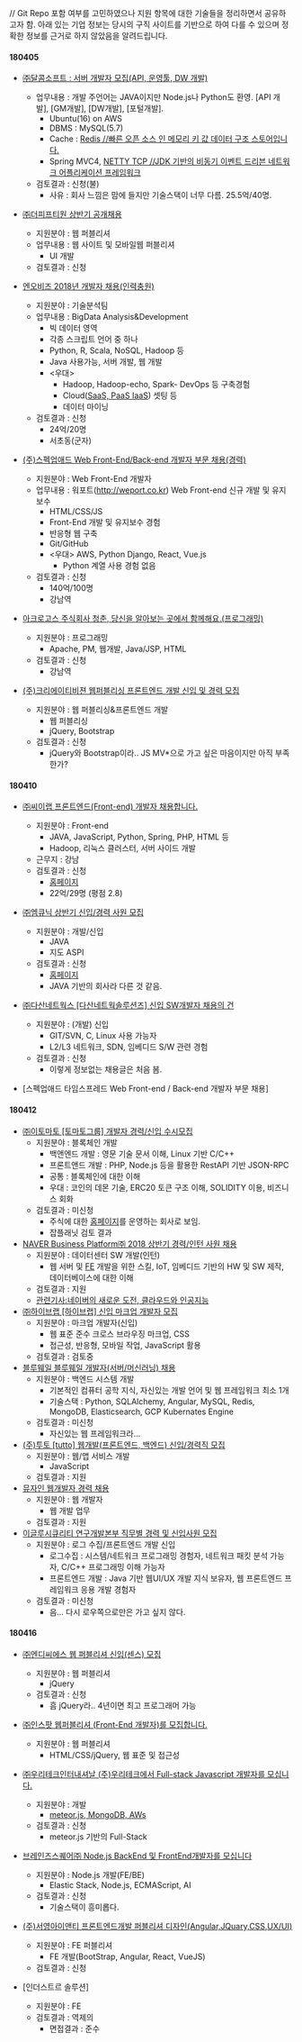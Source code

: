 // Git Repo 포함 여부를 고민하였으나 지원 항목에 대한 기술들을 정리하면서 공유하고자 함. 아래 있는 기업 정보는 당시의 구직 사이트를 기반으로 하여 다를 수 있으며 정확한 정보를 근거로 하지 않았음을 알려드립니다.

#### 180405
  - [㈜달콤소프트 : 서버 개발자 모집(API, 운영툴, DW 개발)](http://www.jobkorea.co.kr/Recruit/GI_Read/24567544?Oem_Code=C1&sc=11)
    - 업무내용 : 개발 주언어는 JAVA이지만 Node.js나 Python도 환영. [API 개발], [GM개발], [DW개발], [포털개발].
      - Ubuntu(16) on AWS
      - DBMS : MySQL(5.7)
      - Cache : [Redis //빠른 오픈 소스 인 메모리 키 값 데이터 구조 스토어입니다. ](https://aws.amazon.com/ko/elasticache/what-is-redis/)
      - Spring MVC4, [NETTY TCP //JDK 기반의 비동기 이벤트 드리븐 네트워크 어플리케이션 프레임워크](http://jdm.kr/blog/151)
    - 검토결과 : 신청(불)
      - 사유 : 회사 느낌은 맘에 들지만 기술스택이 너무 다름. 25.5억/40명.

  - [㈜더피프티원 상반기 공개채용](http://www.jobkorea.co.kr/Recruit/GI_Read/23934874?Oem_Code=C1&sc=11)
    - 지원분야 : 웹 퍼블리셔
    - 업무내용 : 웹 사이트 및 모바일웹 퍼블리셔
      - UI 개발
    - 검토결과 : 신청

  - [엔오비즈 2018년 개발자 채용(인력충원)](http://www.jobkorea.co.kr/Recruit/GI_Read/23911217?Oem_Code=C1&sc=11)
    - 지원분야 : 기술분석팀
    - 업무내용 : BigData Analysis&Development
      - 빅 데이터 영역
      - 각종 스크립트 언어 중 하나
      - Python, R, Scala, NoSQL, Hadoop 등
      - Java 사용가능, 서버 개발, 웹 개발
      - <우대>
        - Hadoop, Hadoop-echo, Spark- DevOps 등 구축경험
        - Cloud([SaaS, PaaS IaaS](http://www.sqler.com/files/attach/images/368180/686/470/025c80d9be11b56af27fa8c74c506af7.jpg)) 셋팅 등
        - 데이터 마이닝
    - 검토결과 : 신청
      - 24억/20명
      - 서초동(군자)

  - [(주)스펙업애드 Web Front-End/Back-end 개발자 부문 채용(경력)](http://www.jobkorea.co.kr/Recruit/GI_Read/23765453?Oem_Code=C1&sc=11)
    - 지원분야 : Web Front-End 개발자
    - 업무내용 : 워포트(http://weport.co.kr) Web Front-end 신규 개발 및 유지보수
      - HTML/CSS/JS
      - Front-End 개발 및 유지보수 경험
      - 반응형 웹 구축
      - Git/GitHub
      - <우대> AWS, Python Django, React, Vue.js
        - Python 계열 사용 경험 없음
    - 검토결과 : 신청
      - 140억/100명
      - 강남역

  - [아크로고스 주식회사 청춘, 당신을 알아보는 곳에서 함께해요.(프로그래밍)](http://www.saramin.co.kr/zf_user/jobs/relay/view?view_type=avatar&rec_idx=33509926&isMypage=yes&gz=1&recommend_ids=eJxNzrEVwDAIQ8GVBEJgpskiGT5FYpzy3lchUmhYX2q7SRkyYgNKn4KwdWYexQ%2FRKfWAWdhYJa0BvOKPU9Klgei1UUTbQb93HkN7KxA%3D&inner_source=saramin&inner_medium=pattern&inner_campaign=SRI_002_AVA-S_AVA_RCT&inner_term=5&t_ref=avatar&t_ref_content=SRI_002_AVA-S_AVA_RCT&t_ref_scnid=591#seq=0)
    - 지원분야 : 프로그래밍
      - Apache, PM, 웹개발, Java/JSP, HTML
    - 검토결과 : 신청
      - 강남역
  
  - [(주)크리에이티비젼 웹퍼블리싱 프론트엔드 개발 신입 및 경력 모집](http://www.saramin.co.kr/zf_user/jobs/relay/view?view_type=avatar&rec_idx=33527429&isMypage=yes&gz=1&recommend_ids=eJxNytkNwDAIBNGWuHYx1aSRFB9ZisGfTzPuUEbZg9LXNyBxIFXGgWj1JozZQOsioWs2i%2FQfUQSq4Uw5WAmshljGjSk0YOMDQBQrCA%3D%3D&inner_source=saramin&inner_medium=pattern&inner_campaign=SRI_002_AVA-S_AVA_RCT&inner_term=2&t_ref=avatar&t_ref_content=SRI_002_AVA-S_AVA_RCT&t_ref_scnid=591#seq=0)
    - 지원분야 : 웹 퍼블리싱&프론트엔드 개발
      - 웹 퍼블리싱
      - jQuery, Bootstrap
    - 검토결과 : 신청
      - jQuery와 Bootstrap이라.. JS MV*으로 가고 싶은 마음이지만 아직 부족한가?

#### 180410
  - [㈜씨이랩 프론트엔드(Front-end) 개발자 채용합니다.](http://www.jobkorea.co.kr/Recruit/GI_Read/24629655?Oem_Code=C1&PageGbn=ST)
    - 지원분야 : Front-end
      - JAVA, JavaScript, Python, Spring, PHP, HTML 등
      - Hadoop, 리눅스 클러스터, 서버 사이드 개발
    - 근무지 : 강남
    - 검토결과 : 신청
      - [홈페이지](http://www.xiilab.com/main)
      - 22억/29명 (평점 2.8)

  - [㈜엠큐닉 상반기 신입/경력 사원 모집](http://www.jobkorea.co.kr/Recruit/GI_Read/24422424?Oem_Code=C1&PageGbn=ST)
    - 지원분야 : 개발/신입
      - JAVA
      - 지도 ASPI
    - 검토결과 : 신청
      - [홈페이지](http://www.mqnic.com/)
      - JAVA 기반의 회사라 다른 것 같음.

  - [㈜다산네트웍스 [다산네트웍솔루션즈] 신입 SW개발자 채용의 건](http://www.jobkorea.co.kr/Recruit/GI_Read/24370842?Oem_Code=C1&PageGbn=ST)
    - 지원분야 : (개발) 신입
      - GIT/SVN, C, Linux 사용 가능자
      - L2/L3 네트워크, SDN, 임베디드 S/W 관련 경험
    - 검토결과 : 신청
      - 이렇게 정보없는 채용글은 처음 봄.

  - [스펙업애드 타임스프레드 Web Front-end / Back-end 개발자 부문 채용]

#### 180412
  - [㈜이토마토 [토마토그룹] 개발자 경력/신입 수시모집 ](http://www.jobkorea.co.kr/Recruit/GI_Read/24624330?OEM_Code=C1)
    - 지원분야 : 블록체인 개발
      - 백앤엔드 개발 : 영문 기술 문서 이해, Linux 기반 C/C++
      - 프론트앤드 개발 : PHP, Node.js 등을 활용한 RestAPI 기반 JSON-RPC
      - 공통 : 블록체인에 대한 이해
      - 우대 : 코인의 데몬 기술, ERC20 토큰 구조 이해, SOLIDITY 이용, 비즈니스 회화
    - 검토결과 : 미신청
      - 주식에 대한 [홈페이지](http://www.etomato.com/home/)를 운영하는 회사로 보임.
      - 잡플래닛 검토 결과
  - [NAVER Business Platform㈜ 2018 상반기 경력/인턴 사원 채용](http://www.jobkorea.co.kr/Recruit/GI_Read/24524802?Oem_Code=C1&PageGbn=)
    - 지원분야 : 데이터센터 SW 개발(인턴)
      - 웹 서버 및 [FE](https://www.google.co.kr/search?q=front-end) 개발을 위한 스킬, IoT, 임베디드 기반의 HW 및 SW 제작, 데이터베이스에 대한 이해
    - 검토결과 : 지원
    - [관련기사:네이버의 새로운 도전, 클라우드와 인공지능](http://it.donga.com/26683/)
  - [㈜하이브랩 [하이브랩] 신입 마크업 개발자 모집](http://www.jobkorea.co.kr/Recruit/GI_Read/24592056?rPageCode=SL)
    - 지원분야 : 마크업 개발자(신입)
      - 웹 표준 준수 크로스 브라우징 마크업, CSS
      - 접근성, 반응형, 모바일 작업, JavaScript 활용
    - 검토결과 : 검토중
  - [블루웨일 블루웨일 개발자(서버/머신러닝) 채용](http://www.jobkorea.co.kr/Recruit/GI_Read/24396369?rPageCode=SL)
    - 지원분야 : 백엔드 시스템 개발
      - 기본적인 컴퓨터 공학 지식, 자신있는 개발 언어 및 웹 프레임워크 최소 1개
      - 기술스택 : Python, SQLAlchemy, Angular, MySQL, Redis, MongoDB, Elasticsearch, GCP Kubernates Engine
    - 검토결과 : 미신청
      - 자신있는 웹 프레임워크라...
  - [(주)투토 [tutto] 웹개발(프론트엔드, 백엔드) 신입/경력직 모집](http://www.saramin.co.kr/zf_user/jobs/relay/view?view_type=avatar&rec_idx=33373551&isMypage=yes&gz=1&recommend_ids=eJw9jtsRwEAIAlsS0UOrSSMpPk%2Fvc4dZgN5hEI%2BsOMnAEjQQxoofCM%2FCB95t6PUnaK1dwAKXD6iie9pSqhrnntxOgmaTZJpqnHx4O5be74MLTBErHQ%3D%3D&inner_source=saramin&inner_medium=pattern&inner_campaign=SRI_002_AVA-S_AVA_RCT&inner_term=7&t_ref=avatar&t_ref_content=SRI_002_AVA-S_AVA_RCT&t_ref_scnid=584#seq=0)
    - 지원분야 : 웹/앱 서비스 개발
      - JavaScript 
    - 검토결과 : 지원
  - [뮤자인 웹개발자 경력 채용](http://job.incruit.com/jobdb_info/jobpost.asp?job=1804060002117)
    - 지원분야 : 웹 개발자
      - 웹 개발 업무
    - 검토결과 : 지원
  - [이글루시큐리티 연구개발본부 직무별 경력 및 신입사원 모집](http://recruit.igloosec.co.kr/)
    - 지원분야 : 로그 수집/프론트엔드 개발 신입
      - 로그수집 : 시스템/네트워크 프로그래밍 경험자, 네트워크 패킷 분석 가능자, C/C++ 프로그래밍 이해 가능자
      - 프론트엔드 개발 : Java 기반 웹UI/UX 개발 지식 보유자, 웹 프론트엔드 프레임워크 응용 개발 경험자
    - 검토결과 : 미신청
      - 음... 다시 로우쪽으로만은 가고 싶지 않다.

#### 180416
  - [㈜엔디씨에스 웹 퍼블리셔 신입(센스) 모집](http://www.jobkorea.co.kr/Recruit/GI_Read/24670542?rPageCode=SL)
    - 지원분야 : 웹 퍼블리셔
      - jQuery
    - 검토결과 : 신청
      - 흠 jQuery라.. 4년이면 최고 프로그래머 가능
  - [㈜인스팟 웹퍼블리셔 (Front-End 개발자)를 모집합니다.](http://www.jobkorea.co.kr/Recruit/GI_Read/24606042?Oem_Code=C1&sc=7)
    - 지원분야 : 웹 퍼블리셔
      - HTML/CSS/jQuery, 웹 표준 및 접근성
    
  - [㈜우리테크인터내셔날 (주)우리테크에서 Full-stack Javascript 개발자를 모십니다.](http://www.jobkorea.co.kr/Recruit/GI_Read/24460610?rPageCode=SL)
    - 지원분야 : 개발
      - [meteor.js, MongoDB, AWs](https://goo.gl/T1e9LO)
    - 검토결과 : 신청
      - meteor.js 기반의 Full-Stack
  - [브레인즈스퀘어㈜ Node.js BackEnd 및 FrontEnd개발자를 모십니다](http://www.saramin.co.kr/zf_user/jobs/relay/view?view_type=tailor&rec_idx=33566176&isMypage=yes&gz=1&recommend_ids=eJw1zMERwDAIA8GWMEIy9JbiE4Pz2zkxAFQI%2FgBkCXuAqoOInV0CBWsIt%2BQiG2bq8g1zg52IA%2Beazy46Grk0pWj%2FlPECRaAfRA%3D%3D&inner_source=saramin&inner_medium=pattern&inner_campaign=suited_list_&inner_term=suited_recruit_01&t_ref=suited_list&t_ref_content=suited_recruit_01#seq=0)
    - 지원분야 : Node.js 개발(FE/BE)
      - Elastic Stack, Node.js, ECMAScript, AI
    - 검토결과 : 신청
      - 기술스택이 흥미롭다.
  - [(주)서영아이앤티 프론트엔드개발 퍼블리셔 디자인(Angular,JQuary,CSS,UX/UI)](http://www.saramin.co.kr/zf_user/jobs/relay/view?view_type=tailor&rec_idx=33630096&isMypage=yes&gz=1&recommend_ids=eJwtzNENADEIAtCVFJTqbh3%2BctW%2FFyCQQnvhkiJN%2FhABLJSD5lRi9wMszkPlbOB2FpR%2BeFlPYp6TqGo3MYdGZnw2Oh8e&inner_source=saramin&inner_medium=pattern&inner_campaign=suited_list_1&inner_term=suited_recruit_01&t_ref=suited_list&t_ref_content=suited_recruit_01#seq=0)
    - 지원분야 : FE 퍼블리셔
      - FE 개발(BootStrap, Angular, React, VueJS)
    - 검토결과 : 신청
  - [인더스트르 솔루션]
    - 지원분야 : FE
    - 검토결과 : 역제의
      - 면접결과 : 준수
